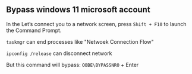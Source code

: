 ## Bypass windows 11 microsoft account

In the Let’s connect you to a network screen, press `Shift + F10` to launch the Command Prompt.

`taskmgr` can end processes like "Netwoek Connection Flow"

`ipconfig /release` can disconnect network

But this command will bypass: `OOBE\BYPASSNRO` + Enter
